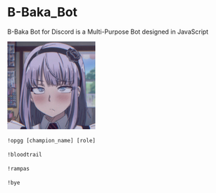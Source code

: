 # B-Baka_Bot
B-Baka Bot for Discord is a Multi-Purpose Bot designed in JavaScript

<img src=baka_bot_profile_img.jpg width=200px>

</br>

```
!opgg [champion_name] [role]

!bloodtrail

!rampas

!bye
```
